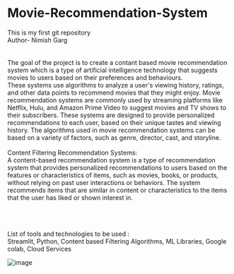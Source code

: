 # Movie-Recommendation-System
This is my first git repository
<br>
Author- Nimish Garg
<br>
<br>
<br>
The goal of the project is to create a contant based movie recommendation system which is a type of artificial intelligence technology that suggests movies to users based on their preferences and behaviours.
<br>
These systems use algorithms to analyze a user's viewing history, ratings, and other data points to recommend movies that they might enjoy. Movie recommendation systems are commonly used by streaming platforms like Netflix, Hulu, and Amazon Prime Video to suggest movies and TV shows to their subscribers.
These systems are designed to provide personalized recommendations to each user, based on their unique tastes and viewing history. The algorithms used in movie recommendation systems can be based on a variety of factors, such as genre, director, cast, and storyline.
<br>
<br>
Content Filtering Recommendation Systems:
<br>
 A content-based recommendation system is a type of recommendation system that provides personalized recommendations to users based on the features or characteristics of items, such as movies, books, or products, without relying on past user interactions or behaviors. The system recommends items that are similar in content or characteristics to the items that the user has liked or shown interest in.

 <br>
 <br>
 <br>
 List of tools and technologies to be used :
 <br>
Streamlit, Python, Content based Filtering Algorithms, ML Libraries, Google colab, Cloud Services


![image](https://github.com/nimishgarg24/Movie-Recommendation-System/assets/118631488/7e68e52d-b63c-4f88-9769-4d508e440a4c)

